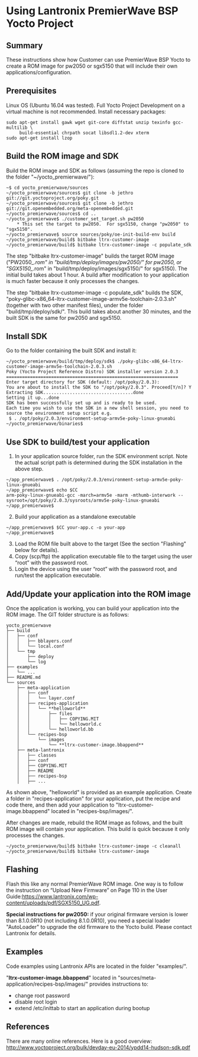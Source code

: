 # Using Lantronix PremierWave BSP Yocto Project

## Summary
These instructions show how Customer can use PremierWave BSP Yocto to create a ROM image for pw2050 or sgx5150 that will include their own applications/configuration.

## Prerequisites
Linux OS (Ubuntu 16.04 was tested).
Full Yocto Project Development on a virtual machine is not recommended.
Install necessary packages:
```
sudo apt-get install gawk wget git-core diffstat unzip texinfo gcc-multilib \
     build-essential chrpath socat libsdl1.2-dev xterm
sudo apt-get install lzop
```

## Build the ROM image and SDK
Build the ROM image and SDK as follows (assuming the repo is cloned to the folder "~/yocto_premierwave/"):
```
~$ cd yocto_premierwave/sources
~/yocto_premierwave/sources$ git clone -b jethro git://git.yoctoproject.org/poky.git
~/yocto_premierwave/sources$ git clone -b jethro git://git.openembedded.org/meta-openembedded.git
~/yocto_premierwave/sources$ cd ..
~/yocto_premierwave$ ./customer_set_target.sh pw2050
    * This set the target to pw2050.  For sgx5150, change "pw2050" to "sgx5150".
~/yocto_premierwave$ source sources/poky/oe-init-build-env build
~/yocto_premierwave/build$ bitbake ltrx-customer-image
~/yocto_premierwave/build$ bitbake ltrx-customer-image -c populate_sdk
```
The step "bitbake ltrx-customer-image" builds the target ROM image ("PW2050_*.rom" in "build/tmp/deploy/images/pw2050/" for pw2050, or "SGX5150_*.rom" in "build/tmp/deploy/images/sgx5150/" for sgx5150).  The initial build takes about 1 hour.  A build after modification to your application is much faster because it only processes the changes.

The step "bitbake ltrx-customer-image -c populate_sdk" builds the SDK, "poky-glibc-x86_64-ltrx-customer-image-armv5e-toolchain-2.0.3.sh" (together with two other manifest files), under the folder "build/tmp/deploy/sdk/".  This build takes about another 30 minutes, and the built SDK is the same for pw2050 and sgx5150.

## Install SDK
Go to the folder containing the built SDK and install it:
```
~/yocto_premierwave/build/tmp/deploy/sdk$ ./poky-glibc-x86_64-ltrx-customer-image-armv5e-toolchain-2.0.3.sh
Poky (Yocto Project Reference Distro) SDK installer version 2.0.3
=================================================================
Enter target directory for SDK (default: /opt/poky/2.0.3): 
You are about to install the SDK to "/opt/poky/2.0.3". Proceed[Y/n]? Y
Extracting SDK..................................done
Setting it up...done
SDK has been successfully set up and is ready to be used.
Each time you wish to use the SDK in a new shell session, you need to source the environment setup script e.g.
 $ . /opt/poky/2.0.3/environment-setup-armv5e-poky-linux-gnueabi
~/yocto_premierwave/binaries$
```

## Use SDK to build/test your application
1. In your application source folder, run the SDK environment script.  Note the actual script path is determined during the SDK installation in the above step.
```
~/app_premierwave$ . /opt/poky/2.0.3/environment-setup-armv5e-poky-linux-gnueabi
~/app_premierwave$ echo $CC
arm-poky-linux-gnueabi-gcc -march=armv5e -marm -mthumb-interwork --sysroot=/opt/poky/2.0.3/sysroots/armv5e-poky-linux-gnueabi
~/app_premierwave$
```
2. Build your application as a standalone executable
```
~/app_premierwave$ $CC your-app.c -o your-app
~/app_premierwave$
```
3. Load the ROM file built above to the target (See the section "Flashing" below for details).
4. Copy (scp/ftp) the application executable file to the target using the user “root” with the password root.
5. Login the device using the user “root” with the password root, and run/test the application executable.

## Add/Update your application into the ROM image
Once the application is working, you can build your application into the ROM image.
The GIT folder structure is as follows:
```
yocto_premierwave
├── build
│   ├── conf
│   │   ├── bblayers.conf
│   │   └── local.conf
│   └── tmp
│       ├── deploy
│       └── log
├── examples
│   └── ...
├── README.md
└── sources
    ├── meta-application
    │   ├── conf
    │   │   └── layer.conf
    │   ├── recipes-application
    │   │   └── **helloworld**
    │   │       ├── files
    │   │       │   ├── COPYING.MIT
    │   │       │   └── helloworld.c
    │   │       └── helloworld.bb
    │   └── recipes-bsp
    │       └── images
    │           └── **ltrx-customer-image.bbappend**
    ├── meta-lantronix
    │   ├── classes
    │   ├── conf
    │   ├── COPYING.MIT
    │   ├── README
    │   ├── recipes-bsp
    │   ├── ...
```
As shown above, "helloworld" is provided as an example application.  Create a folder in "recipes-application" for your application, put the recipe and code there, and then add your application to "ltrx-customer-image.bbappend" located in "recipes-bsp/images/".

After changes are made, rebuild the ROM image as follows, and the built ROM image will contain your application.  This build is quick because it only processes the changes.
```
~/yocto_premierwave/build$ bitbake ltrx-customer-image -c cleanall
~/yocto_premierwave/build$ bitbake ltrx-customer-image
```

## Flashing
Flash this like any normal PremierWave ROM image.  One way is to follow the instruction on “Upload New Firmware” on Page 110 in the User Guide:https://www.lantronix.com/wp-content/uploads/pdf/SGX5150_UG.pdf.

**Special instructions for pw2050:** if your original firmware version is lower than 8.1.0.0R10 (not including 8.1.0.0R10), you need a special loader "AutoLoader" to upgrade the old firmware to the Yocto build.  Please contact Lantronix for details.

## Examples
Code examples using Lantronix APIs are located in the folder "examples/".

"**ltrx-customer-image.bbappend**" located in "sources/meta-application/recipes-bsp/images/" provides instructions to:
* change root password
* disable root login
* extend /etc/inittab to start an application during bootup

## References
There are many online references.  Here is a good overview:
http://www.yoctoproject.org/bulk/devday-eu-2014/ypdd14-hudson-sdk.pdf

